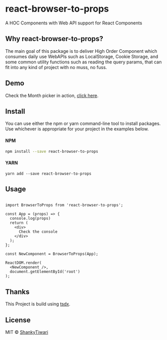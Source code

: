 # react-browser-to-props
A HOC Components with Web API support for React Components

## Why react-browser-to-props?

The main goal of this package is to deliver High Order Component which consumes daily use WebAPIs such as LocalStorage, Cookie Storage, and some common utility functions such as reading the query params, that can fit into any kind of project with no muss, no fuss. 

## Demo

Check the Month picker in action, [click here](https://stackblitz.com/edit/react-n3swqy).

## Install
You can use either the npm or yarn command-line tool to install packages. Use whichever is appropriate for your project in the examples below.

#### NPM
```bash
npm install --save react-browser-to-props
```
#### YARN
```          
yarn add --save react-browser-to-props
```

## Usage

```tsx

import BrowserToProps from 'react-browser-to-props';

const App = (props) => {
  console.log(props)
  return (
    <div>
      Check the console
    </div>
  );
};

const NewComponent = BrowserToProps(App);

ReactDOM.render(
  <NewComponent />,
  document.getElementById('root')
);
```

## Thanks

This Project is build using [tsdx](https://github.com/jaredpalmer/tsdx).

## License

MIT © [ShankyTiwari](https://github.com/ShankyTiwari)
